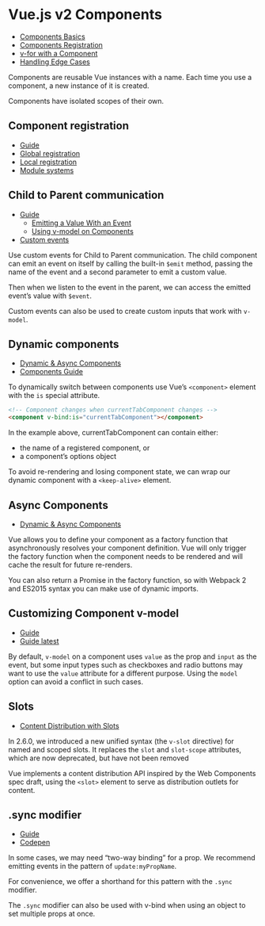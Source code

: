 # Vue.js v2 Components

- [Components Basics](https://v2.vuejs.org/v2/guide/components.html)
- [Components Registration](https://v2.vuejs.org/v2/guide/components-registration.html)
- [v-for with a Component](https://v2.vuejs.org/v2/guide/list.html#v-for-with-a-Component)
- [Handling Edge Cases](https://v2.vuejs.org/v2/guide/components-edge-cases.html)

Components are reusable Vue instances with a name. Each time you use a component, a new instance of it is created.

Components have isolated scopes of their own.

## Component registration

- [Guide](https://v2.vuejs.org/v2/guide/components-registration.html)
- [Global registration](https://v2.vuejs.org/v2/guide/components-registration.html#Global-Registration)
- [Local registration](https://v2.vuejs.org/v2/guide/components-registration.html#Local-Registration)
- [Module systems](https://v2.vuejs.org/v2/guide/components-registration.html#Module-Systems)


## Child to Parent communication

- [Guide](https://v2.vuejs.org/v2/guide/components.html#Listening-to-Child-Components-Events)
  - [Emitting a Value With an Event](https://v2.vuejs.org/v2/guide/components.html#Emitting-a-Value-With-an-Event)
  - [Using v-model on Components](https://v2.vuejs.org/v2/guide/components.html#Using-v-model-on-Components)
- [Custom events](https://v2.vuejs.org/v2/guide/components-custom-events.html)

Use custom events for Child to Parent communication. The child component can emit an event on itself by calling the
built-in `$emit` method, passing the name of the event and a second parameter to emit a custom value.

Then when we listen to the event in the parent, we can access the emitted event’s value with `$event`.

Custom events can also be used to create custom inputs that work with `v-model`.

## Dynamic components

- [Dynamic & Async Components](https://v2.vuejs.org/v2/guide/components-dynamic-async.html)
- [Components Guide](https://v2.vuejs.org/v2/guide/components.html#Dynamic-Components)

To dynamically switch between components use Vue’s `<component>` element with the `is` special attribute.

```html
<!-- Component changes when currentTabComponent changes -->
<component v-bind:is="currentTabComponent"></component>
```

In the example above, currentTabComponent can contain either:

- the name of a registered component, or
- a component’s options object

To avoid re-rendering and losing component state, we can wrap our dynamic component with a `<keep-alive>` element.

## Async Components

- [Dynamic & Async Components](https://v2.vuejs.org/v2/guide/components-dynamic-async.html#Async-Components)

Vue allows you to define your component as a factory function that asynchronously resolves your component definition.
Vue will only trigger the factory function when the component needs to be rendered and will cache the result for future
re-renders.

You can also return a Promise in the factory function, so with Webpack 2 and ES2015 syntax you can make use of dynamic
imports.

## Customizing Component v-model

- [Guide](https://v2.vuejs.org/v2/guide/components-custom-events.html#Customizing-Component-v-model)
- [Guide latest](https://vuejs.org/guide/components/v-model.html)

By default, `v-model` on a component uses `value` as the prop and `input` as the event, but some input types such as
checkboxes and radio buttons may want to use the `value` attribute for a different purpose. Using the `model` option can
avoid a conflict in such cases.

## Slots

- [Content Distribution with Slots](https://v2.vuejs.org/v2/guide/components.html#Content-Distribution-with-Slots)

In 2.6.0, we introduced a new unified syntax (the `v-slot` directive) for named and scoped slots. It replaces the `slot`
and `slot-scope` attributes, which are now deprecated, but have not been removed

Vue implements a content distribution API inspired by the Web Components spec draft, using the `<slot>` element to serve
as distribution outlets for content.

## .sync modifier

- [Guide](https://v2.vuejs.org/v2/guide/components-custom-events.html#sync-Modifier)
- [Codepen](https://codepen.io/mahendranKannan/pen/VxXzJB?editors=1010)

In some cases, we may need “two-way binding” for a prop. We recommend emitting events in the pattern of `update:myPropName`.

For convenience, we offer a shorthand for this pattern with the `.sync` modifier.

The `.sync` modifier can also be used with v-bind when using an object to set multiple props at once.
